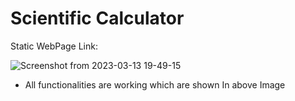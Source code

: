 # Scientific Calculator
Static WebPage Link: 

![Screenshot from 2023-03-13 19-49-15](https://user-images.githubusercontent.com/125532012/224728921-7b258f45-8bd1-4563-815b-185c1fb235ef.png)
* All functionalities are working which are shown In above Image 
